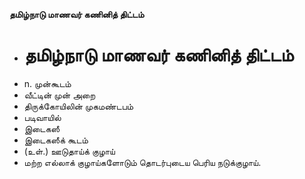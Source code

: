 **தமிழ்நாடு மாணவர் கணினித் திட்டம்**
- # தமிழ்நாடு மாணவர் கணினித் திட்டம்
- n. முன்கூடம்
- வீட்டின் முன் அறை
- திருக்கோயிலின் முகமண்டபம்
- படிவாயில்
- இடைகஸீ
- இடைகஸீக் கூடம்
- (உள்.) ஊடுதாய்க் குழாய்
- மற்ற எல்லாக் குழாய்களோடும் தொடர்புடைய பெரிய நடுக்குழாய்.

